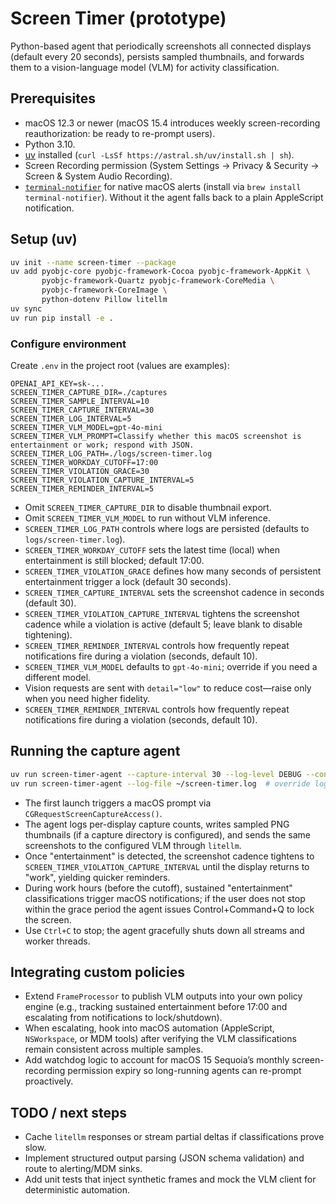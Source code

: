 # Screen Timer (prototype)

Python-based agent that periodically screenshots all connected displays (default every 20 seconds), persists sampled thumbnails, and forwards them to a vision-language model (VLM) for activity classification.

## Prerequisites
- macOS 12.3 or newer (macOS 15.4 introduces weekly screen-recording reauthorization: be ready to re-prompt users).
- Python 3.10.
- [uv](https://github.com/astral-sh/uv) installed (`curl -LsSf https://astral.sh/uv/install.sh | sh`).
- Screen Recording permission (System Settings → Privacy & Security → Screen & System Audio Recording).
- [`terminal-notifier`](https://github.com/julienXX/terminal-notifier) for native macOS alerts (install via `brew install terminal-notifier`). Without it the agent falls back to a plain AppleScript notification.

## Setup (uv)
```bash
uv init --name screen-timer --package
uv add pyobjc-core pyobjc-framework-Cocoa pyobjc-framework-AppKit \
       pyobjc-framework-Quartz pyobjc-framework-CoreMedia \
       pyobjc-framework-CoreImage \
       python-dotenv Pillow litellm
uv sync
uv run pip install -e .
```

### Configure environment
Create `.env` in the project root (values are examples):
```env
OPENAI_API_KEY=sk-...
SCREEN_TIMER_CAPTURE_DIR=./captures
SCREEN_TIMER_SAMPLE_INTERVAL=10
SCREEN_TIMER_CAPTURE_INTERVAL=30
SCREEN_TIMER_LOG_INTERVAL=5
SCREEN_TIMER_VLM_MODEL=gpt-4o-mini
SCREEN_TIMER_VLM_PROMPT=Classify whether this macOS screenshot is entertainment or work; respond with JSON.
SCREEN_TIMER_LOG_PATH=./logs/screen-timer.log
SCREEN_TIMER_WORKDAY_CUTOFF=17:00
SCREEN_TIMER_VIOLATION_GRACE=30
SCREEN_TIMER_VIOLATION_CAPTURE_INTERVAL=5
SCREEN_TIMER_REMINDER_INTERVAL=5
```
- Omit `SCREEN_TIMER_CAPTURE_DIR` to disable thumbnail export.
- Omit `SCREEN_TIMER_VLM_MODEL` to run without VLM inference.
- `SCREEN_TIMER_LOG_PATH` controls where logs are persisted (defaults to `logs/screen-timer.log`).
- `SCREEN_TIMER_WORKDAY_CUTOFF` sets the latest time (local) when entertainment is still blocked; default 17:00.
- `SCREEN_TIMER_VIOLATION_GRACE` defines how many seconds of persistent entertainment trigger a lock (default 30 seconds).
- `SCREEN_TIMER_CAPTURE_INTERVAL` sets the screenshot cadence in seconds (default 30).
- `SCREEN_TIMER_VIOLATION_CAPTURE_INTERVAL` tightens the screenshot cadence while a violation is active (default 5; leave blank to disable tightening).
- `SCREEN_TIMER_REMINDER_INTERVAL` controls how frequently repeat notifications fire during a violation (seconds, default 10).
- `SCREEN_TIMER_VLM_MODEL` defaults to `gpt-4o-mini`; override if you need a different model.
- Vision requests are sent with `detail="low"` to reduce cost—raise only when you need higher fidelity.
- `SCREEN_TIMER_REMINDER_INTERVAL` controls how frequently repeat notifications fire during a violation (seconds, default 10).

## Running the capture agent
```bash
uv run screen-timer-agent --capture-interval 30 --log-level DEBUG --console-level INFO
uv run screen-timer-agent --log-file ~/screen-timer.log  # override log path
```
- The first launch triggers a macOS prompt via `CGRequestScreenCaptureAccess()`.
- The agent logs per-display capture counts, writes sampled PNG thumbnails (if a capture directory is configured), and sends the same screenshots to the configured VLM through `litellm`.
- Once "entertainment" is detected, the screenshot cadence tightens to `SCREEN_TIMER_VIOLATION_CAPTURE_INTERVAL` until the display returns to "work", yielding quicker reminders.
- During work hours (before the cutoff), sustained "entertainment" classifications trigger macOS notifications; if the user does not stop within the grace period the agent issues Control+Command+Q to lock the screen.
- Use `Ctrl+C` to stop; the agent gracefully shuts down all streams and worker threads.

## Integrating custom policies
- Extend `FrameProcessor` to publish VLM outputs into your own policy engine (e.g., tracking sustained entertainment before 17:00 and escalating from notifications to lock/shutdown).
- When escalating, hook into macOS automation (AppleScript, `NSWorkspace`, or MDM tools) after verifying the VLM classifications remain consistent across multiple samples.
- Add watchdog logic to account for macOS 15 Sequoia’s monthly screen-recording permission expiry so long-running agents can re-prompt proactively.

## TODO / next steps
- Cache `litellm` responses or stream partial deltas if classifications prove slow.
- Implement structured output parsing (JSON schema validation) and route to alerting/MDM sinks.
- Add unit tests that inject synthetic frames and mock the VLM client for deterministic automation.
